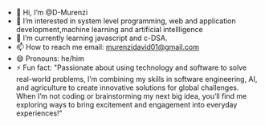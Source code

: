 - 👋 Hi, I’m @D-Murenzi
- 👀 I’m interested in system level programming, web and application development,machine learning and artificial intellligence
- 🌱 I’m currently learning javascript and c-DSA.
- 📫 How to reach me email: murenzidavid01@gmail.com
- 😄 Pronouns: he/him
- ⚡ Fun fact: "Passionate about using technology and software to solve real-world problems, I’m combining my skills in software engineering, AI, and agriculture to create innovative solutions for global challenges. When I’m not coding or brainstorming my next big idea, you’ll find me exploring ways to bring excitement and engagement into everyday experiences!"

<!---
D-Murenzi/D-Murenzi is a ✨ special ✨ repository because its `README.md` (this file) appears on your GitHub profile.
You can click the Preview link to take a look at your changes.
--->
